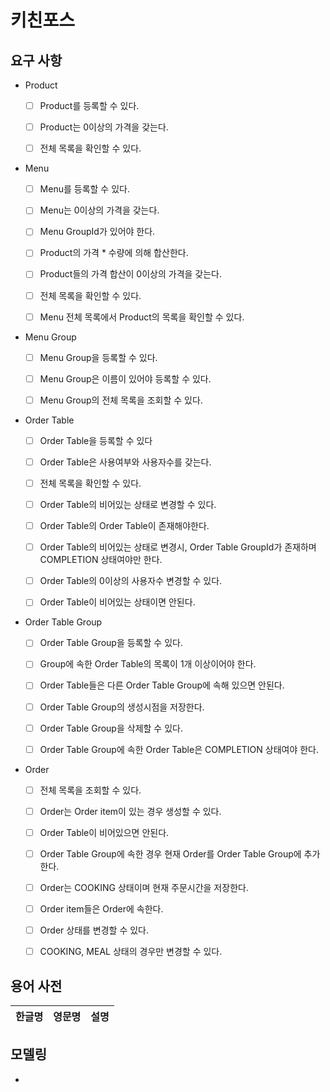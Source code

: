# 키친포스

## 요구 사항

- Product
  - [ ] Product를 등록할 수 있다.
  - [ ] Product는 0이상의 가격을 갖는다.
  
  - [ ] 전체 목록을 확인할 수 있다.
  
- Menu
  - [ ] Menu를 등록할 수 있다.
  - [ ] Menu는 0이상의 가격을 갖는다.
  - [ ] Menu GroupId가 있어야 한다.
  - [ ] Product의 가격 * 수량에 의해 합산한다.
  - [ ] Product들의 가격 합산이 0이상의 가격을 갖는다.
  
  - [ ] 전체 목록을 확인할 수 있다.
  - [ ] Menu 전체 목록에서 Product의 목록을 확인할 수 있다.
    
- Menu Group
  - [ ] Menu Group을 등록할 수 있다.
  - [ ] Menu Group은 이름이 있어야 등록할 수 있다.
  
  - [ ] Menu Group의 전체 목록을 조회할 수 있다.
  
- Order Table
  - [ ] Order Table을 등록할 수 있다
  - [ ] Order Table은 사용여부와 사용자수를 갖는다.
  
  - [ ] 전체 목록을 확인할 수 있다.
  
  - [ ] Order Table의 비어있는 상태로 변경할 수 있다.  
  - [ ] Order Table의 Order Table이 존재해야한다.
  - [ ] Order Table의 비어있는 상태로 변경시, Order Table GroupId가 존재하며 COMPLETION 상태여야만 한다.
  
  - [ ] Order Table의 0이상의 사용자수 변경할 수 있다.
  - [ ] Order Table이 비어있는 상태이면 안된다.
  
  
- Order Table Group
  - [ ] Order Table Group을 등록할 수 있다.
  - [ ] Group에 속한 Order Table의 목록이 1개 이상이어야 한다.
  - [ ] Order Table들은 다른 Order Table Group에 속해 있으면 안된다.
  - [ ] Order Table Group의 생성시점을 저장한다.
  
  - [ ] Order Table Group을 삭제할 수 있다.  
  - [ ] Order Table Group에 속한 Order Table은 COMPLETION 상태여야 한다.


- Order
  - [ ] 전체 목록을 조회할 수 있다.
  
  - [ ] Order는 Order item이 있는 경우 생성할 수 있다.
  - [ ] Order Table이 비어있으면 안된다.
  - [ ] Order Table Group에 속한 경우 현재 Order를 Order Table Group에 추가한다.
  - [ ] Order는 COOKING 상태이며 현재 주문시간을 저장한다.
  - [ ] Order item들은 Order에 속한다.
  
  - [ ] Order 상태를 변경할 수 있다.
  - [ ] COOKING, MEAL 상태의 경우만 변경할 수 있다.
  
## 용어 사전

| 한글명 | 영문명 | 설명 |
| --- | --- | --- |

## 모델링

- 
